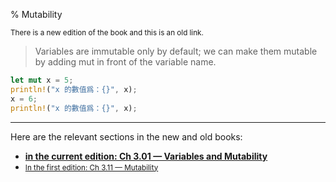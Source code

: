 % Mutability

<small>There is a new edition of the book and this is an old link.</small>

> Variables are immutable only by default; we can make them mutable by adding mut in front of the variable name.

```rust
let mut x = 5;
println!("x 的數值爲：{}", x);
x = 6;
println!("x 的數值爲：{}", x);
```

---

Here are the relevant sections in the new and old books:

* **[in the current edition: Ch 3.01 — Variables and Mutability][2]**
* <small>[In the first edition: Ch 3.11 — Mutability][1]</small>


[1]: https://doc.rust-lang.org/1.30.0/book/first-edition/mutability.html
[2]: ch03-01-variables-and-mutability.html
